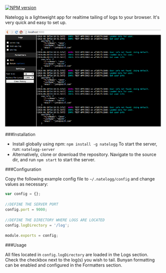 [![NPM version](https://img.shields.io/npm/v/natelogg.svg)](https://www.npmjs.com/package/natelogg)

Natelogg is a lightweight app for realtime tailing of logs to your browser. It's very quick and easy to set up.

![alt text](screenshots/screenshot.png "Interface")

###Installation

- Install globally using npm: `npm install -g natelogg` To start the server, run: `natelogg-server`
- Alternatively, clone or download the repository. Navigate to the source dir, and run `npm start` to start the server.

###Configuration

Copy the following example config file to `~/.natelogg/config` and change values as necessary:

```javascript
var config = {};

//DEFINE THE SERVER PORT
config.port = 9000;

//DEFINE THE DIRECTORY WHERE LOGS ARE LOCATED
config.logDirectory = '/log';

module.exports = config;
```

###Usage

All files located in `config.logDirectory` are loaded in the Logs section. Check the checkbox next to the log(s) you wish to tail. Bunyan formatting can be enabled and configured in the Formatters section. 
